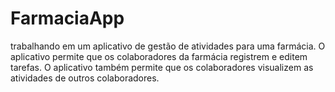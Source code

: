 # FarmaciaApp
trabalhando em um aplicativo de gestão de atividades para uma farmácia. O aplicativo permite que os colaboradores da farmácia registrem e editem tarefas. O aplicativo também permite que os colaboradores visualizem as atividades de outros colaboradores.
